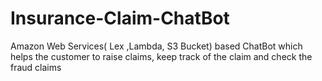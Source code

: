 # Insurance-Claim-ChatBot
Amazon Web Services( Lex ,Lambda, S3 Bucket) based ChatBot which helps the customer to raise claims, keep track of the claim and check the fraud claims 
